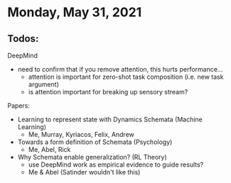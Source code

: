 # Monday, May 31, 2021

## Todos:

DeepMind
  * need to confirm that if you remove attention, this hurts performance...
    * attention is important for zero-shot task composition (i.e. new task argument)
    * is attention important for breaking up sensory stream?


Papers:
* Learning to represent state with Dynamics Schemata (Machine Learning)
  * Me, Murray, Kyriacos, Felix, Andrew
* Towards a form definition of Schemata (Psychology)
  * Me, Abel, Rick
* Why Schemata enable generalization? (RL Theory)
  * use DeepMind work as empirical evidence to guide results?
  * Me & Abel (Satinder wouldn't like this)
